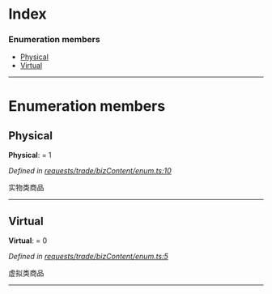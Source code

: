 

# Index

### Enumeration members

* [Physical](_requests_trade_bizcontent_enum_.egoodtype.md#physical)
* [Virtual](_requests_trade_bizcontent_enum_.egoodtype.md#virtual)

---

# Enumeration members

<a id="physical"></a>

##  Physical

**Physical**:  = 1

*Defined in [requests/trade/bizContent/enum.ts:10](https://github.com/yc-node-typescript/alipay/blob/698a611/src/requests/trade/bizContent/enum.ts#L10)*

实物类商品

___
<a id="virtual"></a>

##  Virtual

**Virtual**:  = 0

*Defined in [requests/trade/bizContent/enum.ts:5](https://github.com/yc-node-typescript/alipay/blob/698a611/src/requests/trade/bizContent/enum.ts#L5)*

虚拟类商品

___

